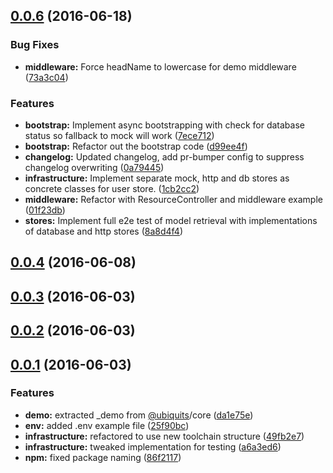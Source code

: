 <a name="0.0.6"></a>
## [0.0.6](https://github.com/ubiquits/quickstart/compare/v0.0.4...v0.0.6) (2016-06-18)


### Bug Fixes

* **middleware:** Force headName to lowercase for demo middleware ([73a3c04](https://github.com/ubiquits/quickstart/commit/73a3c04))


### Features

* **bootstrap:** Implement async bootstrapping with check for database status so fallback to mock will work ([7ece712](https://github.com/ubiquits/quickstart/commit/7ece712))
* **bootstrap:** Refactor out the bootstrap code ([d99ee4f](https://github.com/ubiquits/quickstart/commit/d99ee4f))
* **changelog:** Updated changelog, add pr-bumper config to suppress changelog overwriting ([0a79445](https://github.com/ubiquits/quickstart/commit/0a79445))
* **infrastructure:** Implement separate mock, http and db stores as concrete classes for user store. ([1cb2cc2](https://github.com/ubiquits/quickstart/commit/1cb2cc2))
* **middleware:** Refactor with ResourceController and middleware example ([01f23db](https://github.com/ubiquits/quickstart/commit/01f23db))
* **stores:** Implement full e2e test of model retrieval with implementations of database and http stores ([8a8d4f4](https://github.com/ubiquits/quickstart/commit/8a8d4f4))



<a name="0.0.4"></a>
## [0.0.4](https://github.com/ubiquits/quickstart/compare/v0.0.3...v0.0.4) (2016-06-08)



<a name="0.0.3"></a>
## [0.0.3](https://github.com/ubiquits/quickstart/compare/v0.0.2...v0.0.3) (2016-06-03)



<a name="0.0.2"></a>
## [0.0.2](https://github.com/ubiquits/quickstart/compare/v0.0.1...v0.0.2) (2016-06-03)



<a name="0.0.1"></a>
## [0.0.1](https://github.com/ubiquits/quickstart/compare/da1e75e...v0.0.1) (2016-06-03)


### Features

* **demo:** extracted _demo from [@ubiquits](https://github.com/ubiquits)/core ([da1e75e](https://github.com/ubiquits/quickstart/commit/da1e75e))
* **env:** added .env example file ([25f90bc](https://github.com/ubiquits/quickstart/commit/25f90bc))
* **infrastructure:** refactored to use new toolchain structure ([49fb2e7](https://github.com/ubiquits/quickstart/commit/49fb2e7))
* **infrastructure:** tweaked implementation for testing ([a6a3ed6](https://github.com/ubiquits/quickstart/commit/a6a3ed6))
* **npm:** fixed package naming ([86f2117](https://github.com/ubiquits/quickstart/commit/86f2117))



